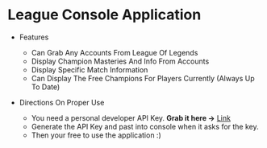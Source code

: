 # League Console Application

* Features
  * Can Grab Any Accounts From League Of Legends
  * Display Champion Masteries And Info From Accounts
  * Display Specific Match Information
  * Can Display The Free Champions For Players Currently (Always Up To Date)

* Directions On Proper Use
  * You need a personal developer API Key. **Grab it here ->** [Link](https://developer.riotgames.com/)
  * Generate the API Key and past into console when it asks for the key.
  * Then your free to use the application :)
